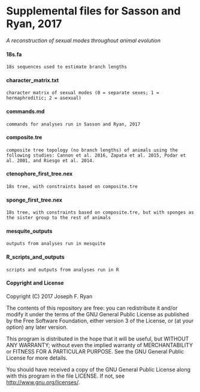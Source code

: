 # Supplemental files for Sasson and Ryan, 2017
*A reconstruction of sexual modes throughout animal evolution*

#### 18s.fa

    18s sequences used to estimate branch lengths

#### character_matrix.txt
    character matrix of sexual modes (0 = separate sexes; 1 = hermaphroditic; 2 = asexual)

#### commands.md
    commands for analyses run in Sasson and Ryan, 2017

#### composite.tre
    composite tree topology (no branch lengths) of animals using the following studies: Cannon et al. 2016, Zapata et al. 2015, Podar et al. 2001, and Riesgo et al. 2014.

#### ctenophore_first_tree.nex
    18s tree, with constraints based on composite.tre

#### sponge_first_tree.nex
    18s tree, with constraints based on composite.tre, but with sponges as the sister group to the rest of animals

#### mesquite_outputs
    outputs from analyses run in mesquite

#### R_scripts_and_outputs
    scripts and outputs from analyses run in R

#### Copyright and License
Copyright (C) 2017 Joseph F. Ryan

The contents of this repository are free: you can redistribute it and/or modify it under the terms of the GNU General Public License as published by the Free Software Foundation, either version 3 of the License, or (at your option) any later version.

This program is distributed in the hope that it will be useful, but WITHOUT ANY WARRANTY; without even the implied warranty of MERCHANTABILITY or FITNESS FOR A PARTICULAR PURPOSE. See the GNU General Public License for more details.

You should have received a copy of the GNU General Public License along with this program in the file LICENSE. If not, see http://www.gnu.org/licenses/.


